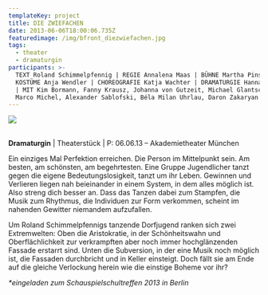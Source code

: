 ```yaml
---
templateKey: project
title: DIE ZWIEFACHEN
date: 2013-06-06T18:00:06.735Z
featuredimage: /img/bfront_diezwiefachen.jpg
tags:
  - theater
  - dramaturgin
participants: >-
  TEXT Roland Schimmelpfennig | REGIE Annalena Maas | BÜHNE Martha Pinsker |
  KOSTÜME Anja Wendler | CHOREOGRAFIE Katja Wachter | DRAMATURGIE Hannah Schopf
  | MIT Kim Bormann, Fanny Krausz, Johanna von Gutzeit, Michael Glantschnig,
  Marco Michel, Alexander Sablofski, Béla Milan Uhrlau, Daron Zakaryan
---
```

![](/img/img_9983.jpg)

\
**Dramaturgin** | Theaterstück | P: 06.06.13 – Akademietheater München

Ein einziges Mal Perfektion erreichen. Die Person im Mittelpunkt sein. Am besten, am schönsten, am begehrtesten. Eine Gruppe Jugendlicher tanzt gegen die eigene Bedeutungslosigkeit, tanzt um ihr Leben. Gewinnen und Verlieren liegen nah beieinander in einem System, in dem alles möglich ist. Also streng dich besser an. Dass das Tanzen dabei zum Stampfen, die Musik zum Rhythmus, die Individuen zur Form verkommen, scheint im nahenden Gewitter niemandem aufzufallen. 

Um Roland Schimmelpfennigs tanzende Dorfjugend ranken sich zwei Extremwelten: Oben die Aristokratie, in der Schönheitswahn und Oberflächlichkeit zur verkrampften aber noch immer hochglänzenden Fassade erstarrt sind. Unten die Subversion, in der eine Musik noch möglich ist, die Fassaden durchbricht und in Keller einsteigt. Doch fällt sie am Ende auf die gleiche Verlockung herein wie die einstige Boheme vor ihr?

_\*eingeladen zum Schauspielschultreffen 2013 in Berlin_
